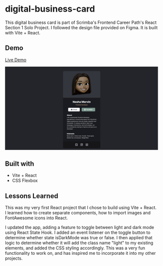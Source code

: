 # digital-business-card

This digital business card is part of Scrimba's Frontend Career Path's React Section 1 Solo Project. I followed the design file provided on Figma. It is built with Vite + React. 

## Demo
[Live Demo](https://neshacascia-digital-business-card.netlify.app/)

<img src="digital-business-card.png" alt="" border="0">

## Built with
- Vite + React
- CSS Flexbox

## Lessons Learned
This was my very first React project that I chose to build using Vite + React. I learned how to create separate components, how to import images and  FontAwesome icons into React. 

I updated the app, adding a feature to toggle between light and dark mode using React State Hook. I added an event listener on the toggle button to determine whether state isDarkMode was true or false. I then applied that logic to determine whether it will add the class name "light" to my existing elements, and added the CSS styling accordingly. This was a very fun functionality to work on, and has inspired me to incorporate it into my other projects.


